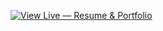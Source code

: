[![View Live — Resume & Portfolio](https://img.shields.io/badge/View%20Live-Resume%20Site-%2372ffa9?style=for-the-badge&logo=githubpages&logoColor=white)](https://<username>.github.io/<repo>/)

